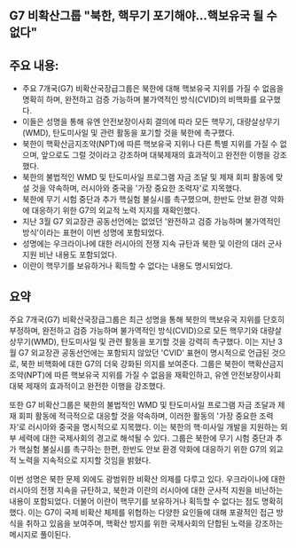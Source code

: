 ## G7 비확산그룹 "북한, 핵무기 포기해야…핵보유국 될 수 없다"

## 주요 내용:
*   주요 7개국(G7) 비확산국장급그룹은 북한에 대해 핵보유국 지위를 가질 수 없음을 명확히 하며, 완전하고 검증 가능하며 불가역적인 방식(CVID)의 비핵화를 요구했다.
*   이들은 성명을 통해 유엔 안전보장이사회 결의에 따라 모든 핵무기, 대량살상무기(WMD), 탄도미사일 및 관련 활동을 포기할 것을 북한에 촉구했다.
*   북한이 핵확산금지조약(NPT)에 따른 핵보유국 지위나 다른 특별 지위를 가질 수 없으며, 앞으로도 그럴 것이라고 강조하며 대북제재의 효과적이고 완전한 이행을 강조했다.
*   북한의 불법적인 WMD 및 탄도미사일 프로그램 자금 조달 및 제재 회피 활동에 맞설 것을 약속하며, 러시아와 중국을 '가장 중요한 조력자'로 지목했다.
*   북한에 무기 시험 중단과 추가 핵실험 불실시를 촉구했으며, 한반도 안보 환경 악화에 대응하기 위한 G7의 외교적 노력 지지를 재확인했다.
*   지난 3월 G7 외교장관 공동선언에는 없었던 '완전하고 검증 가능하며 불가역적인 방식'이라는 표현이 이번 성명에 포함되었다.
*   성명에는 우크라이나에 대한 러시아의 전쟁 지속 규탄과 북한 및 이란의 대러 군사 지원 비난 내용도 포함되었다.
*   이란이 핵무기를 보유하거나 획득할 수 없다는 내용도 명시되었다.

## 요약
주요 7개국(G7) 비확산국장급그룹은 최근 성명을 통해 북한의 핵보유국 지위를 단호히 부정하며, 완전하고 검증 가능하며 불가역적인 방식(CVID)으로 모든 핵무기와 대량살상무기(WMD), 탄도미사일 및 관련 활동을 포기할 것을 강력히 촉구했다. 이는 지난 3월 G7 외교장관 공동선언에는 포함되지 않았던 'CVID' 표현이 명시적으로 언급된 것으로, 북한 비핵화에 대한 G7의 더욱 강화된 의지를 보여준다. 그룹은 북한이 핵확산금지조약(NPT)에 따른 핵보유국 지위를 가질 수 없음을 재확인하고, 유엔 안전보장이사회 대북 제재의 효과적이고 완전한 이행을 강조했다.

또한 G7 비확산그룹은 북한의 불법적인 WMD 및 탄도미사일 프로그램 자금 조달과 제재 회피 활동에 적극적으로 대응할 것을 약속하며, 이러한 활동의 '가장 중요한 조력자'로 러시아와 중국을 명시적으로 지목했다. 이는 북한의 핵·미사일 개발을 지원하는 외부 세력에 대한 국제사회의 경고로 해석될 수 있다. 그룹은 북한에 무기 시험 중단과 추가 핵실험 불실시를 촉구하는 한편, 한반도 안보 환경 악화에 대응하기 위한 G7의 외교적 노력을 지속적으로 지지할 것임을 밝혔다.

이번 성명은 북한 문제 외에도 광범위한 비확산 의제를 다루고 있다. 우크라이나에 대한 러시아의 전쟁 지속을 규탄하고, 북한과 이란의 러시아에 대한 군사적 지원을 비난하는 내용이 포함되었다. 더불어 이란이 핵무기를 보유하거나 획득할 수 없다는 점도 명확히 했다. 이는 G7이 국제 비확산 체제를 위협하는 다양한 요인들에 대해 포괄적인 접근 방식을 취하고 있음을 보여주며, 핵확산 방지를 위한 국제사회의 단합된 노력을 강조하는 메시지로 풀이된다.